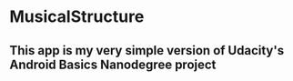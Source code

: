 # MusicalStructure
## This app is my very simple version of Udacity's Android Basics Nanodegree project

